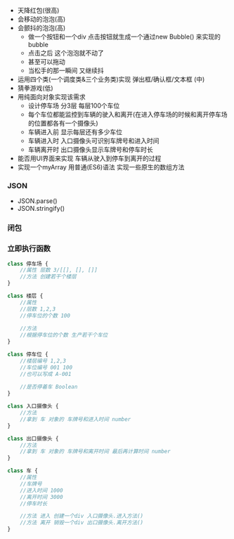 + 天降红包(很高)
+ 会移动的泡泡(高)
+ 会颤抖的泡泡(高)
  - 做一个按钮和一个div 点击按钮就生成一个通过new Bubble() 来实现的 bubble
  - 点击之后 这个泡泡就不动了
  - 甚至可以拖动
  - 当松手的那一瞬间 又继续抖
+ 运用四个类(一个调度类&三个业务类)实现 弹出框/确认框/文本框 (中)
+ 猜拳游戏(低)
+ 用纯面向对象实现该需求
  + 设计停车场 分3层 每层100个车位 
  + 每个车位都能监控到车辆的驶入和离开(在进入停车场的时候和离开停车场的位置都各有一个摄像头)
  + 车辆进入前 显示每层还有多少车位
  + 车辆进入时 入口摄像头可识别车牌号和进入时间
  + 车辆离开时 出口摄像头显示车牌号和停车时长
+ 能否用UI界面来实现 车辆从驶入到停车到离开的过程
+ 实现一个myArray 用普通(ES6)语法 实现一些原生的数组方法

### JSON
+ JSON.parse()
+ JSON.stringify()
### 闭包
### 立即执行函数

```javascript
class 停车场 {
	//属性 层数 3/[[], [], []]
    //方法 创建若干个楼层
}

class 楼层 {
    //属性
   	//层数 1,2,3
    //停车位的个数 100
   
    //方法
    //根据停车位的个数 生产若干个车位
}

class 停车位 {
    //楼层编号 1,2,3
    //车位编号 001 100
    //也可以写成 A-001
    
    //是否停着车 Boolean
}

class 入口摄像头 {
    //方法
    //拿到 车 对象的 车牌号和进入时间 number
}

class 出口摄像头 {
    //方法
    //拿到 车 对象的 车牌号和离开时间 最后再计算时间 number
}

class 车 {
    //属性
    //车牌号
    //进入时间 1000
    //离开时间 3000
    //停车时长

    //方法 进入 创建一个div 入口摄像头.进入方法()
    //方法 离开 销毁一个div 出口摄像头.离开方法()
}
```

